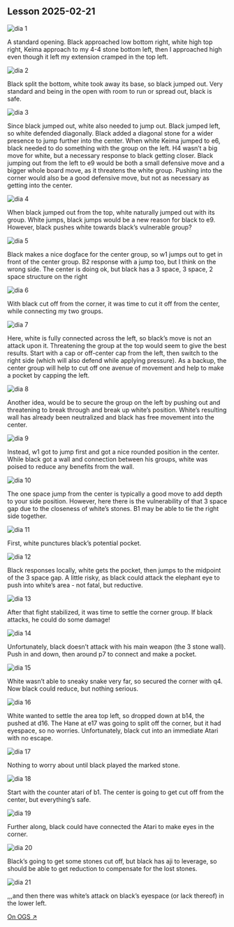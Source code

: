 
## Lesson 2025-02-21

![dia 1](images/l20250221/igo1.jpg)

A standard opening.  Black approached low bottom right, white high top right, Keima approach to my 4-4 stone bottom left, then I approached high even though it left my extension cramped in the top left.

![dia 2](images/l20250221/igo2.jpg)

Black split the bottom, white took away its base, so black jumped out.  Very standard and being in the open with room to run or spread out, black is safe.

![dia 3](images/l20250221/igo3.jpg)

Since black jumped out, white also needed to jump out.  Black jumped left, so white defended diagonally. Black added a diagonal stone for a wider presence to jump further into the center.  When white Keima jumped to e6, black needed to do something with the group on the left.  H4 wasn’t a big move for white, but a necessary response to black getting closer.  Black jumping out from the left to e9 would be both a small defensive move and a bigger whole board move, as it threatens the white group.  Pushing into the corner would also be a good defensive move, but not as necessary as getting into the center.

![dia 4](images/l20250221/igo4.jpg)

When black jumped out from the top, white naturally jumped out with its group.  White jumps, black jumps would be a new reason for black to e9. However, black pushes white towards black’s vulnerable group?

![dia 5](images/l20250221/igo5.jpg)

Black makes a nice dogface for the center group, so w1 jumps out to get in front of the center group.  B2 response with a jump too, but I think on the wrong side.  The center is doing ok, but black has a 3 space, 3 space, 2 space structure on the right

![dia 6](images/l20250221/igo6.jpg)

With black cut off from the corner, it was time to cut it off from the center, while connecting my two groups.

![dia 7](images/l20250221/igo7.jpg)

Here, white is fully connected across the left, so black’s move is not an attack upon it.  Threatening the group at the top would seem to give the best results.  Start with a cap or off-center cap from the left, then switch to the right side (which will also defend while applying pressure).  As a backup, the center group will help to cut off one avenue of movement and help to make a pocket by capping the left.

![dia 8](images/l20250221/igo8.jpg)

Another idea, would be to secure the group on the left by pushing out and threatening to break through and break up white’s position.  White’s resulting wall has already been neutralized and black has free movement into the center.

![dia 9](images/l20250221/igo9.jpg)

Instead, w1 got to jump first and got a nice rounded position in the center.  While black got a wall and connection between his groups, white was poised to reduce any benefits from the wall.

![dia 10](images/l20250221/igo10.jpg)

The one space jump from the center is typically a good move to add depth to your side position.  However, here there is the vulnerability of that 3 space gap due to the closeness of white’s stones. B1 may be able to tie the right side together.

![dia 11](images/l20250221/igo11.jpg)

First, white punctures black’s potential pocket.

![dia 12](images/l20250221/igo12.jpg)

Black responses locally, white gets the pocket, then jumps to the midpoint of the 3 space gap.  A little risky, as black could attack the elephant eye to push into white’s area - not fatal, but reductive.

![dia 13](images/l20250221/igo13.jpg)

After that fight stabilized, it was time to settle the corner group.  If black attacks, he could do some damage!

![dia 14](images/l20250221/igo14.jpg)

Unfortunately, black doesn’t attack with his main weapon (the 3 stone wall).  Push in and down, then around p7 to connect and make a pocket.

![dia 15](images/l20250221/igo15.jpg)

White wasn’t able to sneaky snake very far, so secured the corner with q4.  Now black could reduce, but nothing serious.

![dia 16](images/l20250221/igo16.jpg)

White wanted to settle the area top left, so dropped down at b14, the pushed at d16.  The Hane at e17 was going to split off the corner, but it had eyespace, so no worries.  Unfortunately, black cut into an immediate Atari with no escape.

![dia 17](images/l20250221/igo17.jpg)

Nothing to worry about until black played the marked stone.

![dia 18](images/l20250221/igo18.jpg)

Start with the counter atari of b1.  The center is going to get cut off from the center, but everything’s safe.

![dia 19](images/l20250221/igo19.jpg)

Further along, black could have connected the Atari to make eyes in the corner.

![dia 20](images/l20250221/igo20.jpg)

Black’s going to get some stones cut off, but black has aji to leverage, so should be able to get reduction to compensate for the lost stones.

![dia 21](images/l20250221/igo21.jpg)

,,,and then there was white’s attack on black’s eyespace (or lack thereof) in the lower left.



[On OGS ↗](https://online-go.com/game/72591227)

